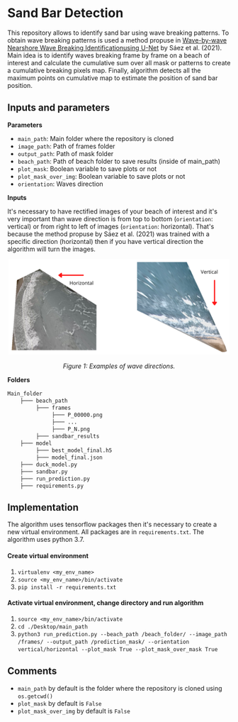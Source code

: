 # Sand Bar Detection

This repository allows to identify sand bar using wave breaking patterns. To obtain wave breaking patterns is used a method propuse in [Wave-by-wave Nearshore Wave Breaking Identificationusing U-Net](https://github.com/fj23eslaonda/Wave_by_Wave_Identification) by Sáez et al. (2021). Main idea is to identify waves breaking frame by frame on a beach of interest and calculate the cumulative sum over all mask or patterns to create a cumulative breaking pixels map. Finally, algorithm detects all the maximum points on cumulative map to estimate the position of sand bar position.

## Inputs and parameters
**Parameters**
- `main_path`: Main folder where the repository is cloned    
- `image_path`: Path of frames folder 
- `output_path`: Path of mask folder 
- `beach_path`: Path of beach folder to save results (inside of main_path)
- `plot_mask`: Boolean variable to save plots or not
- `plot_mask_over_img`: Boolean variable to save plots or not
- `orientation`: Waves direction 

**Inputs**

It's necessary to have rectified images of your beach of interest and it's very important than wave direction is from top to bottom (`orientation`: vertical) or from right to left of images (`orientation`: horizontal). That's because the method propuse by Sáez et al. (2021) was trained with a specific direction (horizontal) then if you have vertical direction the algorithm will turn the images.

<p align="center">
  <img src="figs/orientation.png"  width="500" />
</p>
<p align="center">
    <em>Figure 1: Examples of wave directions.</em>
</p>

**Folders**
```
Main_folder
    ├─── beach_path
         ├─── frames
              ├─── P_00000.png
              ├─── ...
              ├─── P_N.png
         ├─── sandbar_results
    ├─── model
         ├─── best_model_final.h5
         ├─── model_final.json
    ├─── duck_model.py
    ├─── sandbar.py
    ├─── run_prediction.py
    ├─── requirements.py
```    

## Implementation
The algorithm uses tensorflow packages then it's necessary to create a new virtual environment. All packages are in `requirements.txt`. The algorithm uses python 3.7.
#### Create virtual environment
1. `virtualenv <my_env_name>`
2. `source <my_env_name>/bin/activate`
3. `pip install -r requirements.txt`

#### Activate virtual environment, change directory and run algorithm
1. `source <my_env_name>/bin/activate`
2. `cd ./Desktop/main_path`
3. `python3 run_prediction.py --beach_path /beach_folder/ --image_path /frames/ --output_path /prediction_mask/ --orientation vertical/horizontal --plot_mask True --plot_mask_over_mask True`

## Comments
- `main_path` by default is the folder where the repository is cloned using `os.getcwd()`
- `plot_mask` by default is `False`
- `plot_mask_over_img` by default is `False`

